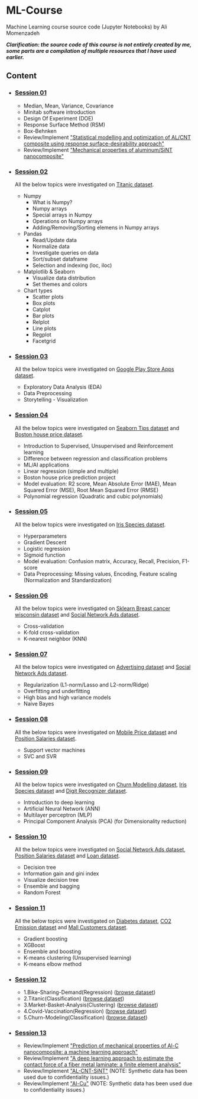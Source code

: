 # ML-Course
 Machine Learning course source code (Jupyter Notebooks) by Ali Momenzadeh

__*Clarification: the source code of this course is not entirely created by me, some parts are a compilation of multiple resources that I have used earlier.*__

## Content

- ### [Session 01](https://github.com/Mono-Learn/ML-Course/tree/main/1-Minitab-intro-and-DOE-BoxBehnken)
  - Median, Mean, Variance, Covariance
  - Minitab software introduction
  - Design Of Experiment (DOE)
  - Response Surface Method (RSM)
  - Box-Behnken
  - Review/Implement <a href="https://link.springer.com/article/10.1007/s40571-022-00484-8">"Statistical modelling and optimization of AL/CNT composite using response surface-desirability approach"</a>
  - Review/Implement <a href="https://journals.sagepub.com/doi/abs/10.1177/09544062221112798">"Mechanical properties of aluminum/SiNT
nanocomposite"</a>

- ### [Session 02](https://github.com/Mono-Learn/ML-Course/blob/main/2-Numpy-Pandas-Matplotlib-Seaborn/2.ipynb)
  All the below topics were investigated on <a href="https://www.kaggle.com/competitions/titanic/data">Titanic dataset</a>.
  - Numpy
    - What is Numpy?
    - Numpy arrays
    - Special arrays in Numpy
    - Operations on Numpy arrays
    - Adding/Removing/Sorting elemens in Numpy arrays
  - Pandas
    - Read/Update data
    - Normalize data
    - Investigate queries on data
    - Sort/subset dataframe
    - Selection and indexing (loc, iloc)
  - Matplotlib & Seaborn
    - Visualize data distribution
    - Set themes and colors
  - Chart types
    - Scatter plots
    - Box plots
    - Catplot
    - Bar plots
    - Relplot
    - Line plots
    - Regplot
    - Facetgrid
    
- ### [Session 03](https://github.com/Mono-Learn/ML-Course/tree/main/3.EDA-DataPreprocessing-Visualization-GooglePlayAppsProject/3.ipynb)
  All the below topics were investigated on <a href="https://www.kaggle.com/datasets/lava18/google-play-store-apps">Google Play Store Apps dataset</a>.
    - Exploratory Data Analysis (EDA)
    - Data Preprocessing
    - Storytelling - Visualization
    
- ### [Session 04](https://github.com/Mono-Learn/ML-Course/tree/main/4.LinearAndMultipleRegression-BostonHousePricePredictionProject/4.ipynb)
  All the below topics were investigated on <a href="https://www.kaggle.com/datasets/ranjeetjain3/seaborn-tips-dataset">Seaborn Tips dataset</a> and <a href="https://www.kaggle.com/code/shreayan98c/boston-house-price-prediction/data">Boston house price dataset</a>.
    - Introduction to Supervised, Unsupervised and Reinforcement learning
    - Difference between regression and classification problems
    - ML/AI applications
    - Linear regression (simple and multiple)
    - Boston house price prediction project
    - Model evaluation: R2 score, Mean Absolute Error (MAE), Mean Squared Error (MSE), Root Mean Squared Error (RMSE)
    - Polynomial regression (Quadratic and cubic polynomials)
    
- ### [Session 05](https://github.com/Mono-Learn/ML-Course/tree/main/5.LogisticRegression-ConfusionMatrix-DataPreprocessing/5.ipynb)
  All the below topics were investigated on <a href="https://www.kaggle.com/datasets/uciml/iris">Iris Species dataset</a>.
    - Hyperparameters
    - Gradient Descent
    - Logistic regression
    - Sigmoid function
    - Model evaluation: Confusion matrix, Accuracy, Recall, Precision, F1-score
    - Data Preprocessing: Missing values, Encoding, Feature scaling (Normalization and Standardization)
    
- ### [Session 06](https://github.com/Mono-Learn/ML-Course/tree/main/6.GridSearch-CrossValidation-KNN/6.ipynb)
  All the below topics were investigated on <a href="https://scikit-learn.org/stable/modules/generated/sklearn.datasets.load_breast_cancer.html">Sklearn Breast cancer wisconsin dataset</a> and <a href="https://www.kaggle.com/datasets/rakeshrau/social-network-ads">Social Network Ads dataset</a>.
    - Cross-validation
    - K-fold cross-validation
    - K-nearest neighbor (KNN)
    
- ### [Session 07](https://github.com/Mono-Learn/ML-Course/tree/main/7.Regularization-Ridge-Lasso-NaiveBayes/7.ipynb)
  All the below topics were investigated on <a href="https://www.kaggle.com/datasets/ashydv/advertising-dataset">Advertising dataset</a> and <a href="https://www.kaggle.com/datasets/rakeshrau/social-network-ads">Social Network Ads dataset</a>.
    - Regularization (L1-norm/Lasso and L2-norm/Ridge)
    - Overfitting and underfitting
    - High bias and high variance models
    - Naive Bayes

- ### [Session 08](https://github.com/Mono-Learn/ML-Course/tree/main/8.SVM-SVC-SVR/8.ipynb)
  All the below topics were investigated on <a href="https://www.kaggle.com/datasets/iabhishekofficial/mobile-price-classification">Mobile Price dataset</a> and <a href="https://www.kaggle.com/datasets/akram24/position-salaries">Position Salaries dataset</a>.
    - Support vector machines
    - SVC and SVR

- ### [Session 09](https://github.com/Mono-Learn/ML-Course/tree/main/9.ANN-PCA-MLP/9.ipynb)
  All the below topics were investigated on <a href="https://www.kaggle.com/datasets/shrutimechlearn/churn-modelling">Churn Modelling dataset</a>, <a href="https://www.kaggle.com/datasets/uciml/iris">Iris Species dataset</a> and <a href="https://www.kaggle.com/competitions/digit-recognizer/data">Digit Recognizer dataset</a>.
    - Introduction to deep learning
    - Artificial Neural Network (ANN)
    - Multilayer perceptron (MLP)
    - Principal Component Analysis (PCA) (for Dimensionality reduction)
   
- ### [Session 10](https://github.com/Mono-Learn/ML-Course/tree/main/10.DecisionTree-RandomForest/10.ipynb)
  All the below topics were investigated on <a href="https://www.kaggle.com/datasets/rakeshrau/social-network-ads">Social Network Ads dataset</a>, <a href="https://www.kaggle.com/datasets/akram24/position-salaries">Position Salaries dataset</a> and <a href="https://www.kaggle.com/datasets/burak3ergun/loan-data-set">Loan dataset</a>.
    - Decision tree
    - Information gain and gini index
    - Visualize decision tree
    - Ensemble and bagging
    - Random Forest
    
- ### [Session 11](https://github.com/Mono-Learn/ML-Course/tree/main/11.XGBoost-KMeans/11.ipynb)
  All the below topics were investigated on <a href="https://www.kaggle.com/datasets/mathchi/diabetes-data-set">Diabetes dataset</a>, <a href="https://www.kaggle.com/code/vijaikm/co2-emission-forecast-with-python-seasonal-arima/data">CO2 Emission dataset</a> and <a href="https://www.kaggle.com/datasets/shwetabh123/mall-customers">Mall Customers dataset</a>.
    - Gradient boosting
    - XGBoost
    - Ensemble and boosting
    - K-means clustering (Unsupervised learning)
    - K-means elbow method
    
- ### [Session 12](https://github.com/Mono-Learn/ML-Course/tree/main/12.Projects)
    - 1.Bike-Sharing-Demand(Regression) (<a href="https://www.kaggle.com/competitions/bike-sharing-demand/data">browse dataset</a>)
    - 2.Titanic(Classification) (<a href="https://www.kaggle.com/competitions/titanic/data">browse dataset</a>)
    - 3.Market-Basket-Analysis(Clustering) (<a href="https://www.kaggle.com/datasets/shwetabh123/mall-customers">browse dataset</a>)
    - 4.Covid-Vaccination(Regression) (<a href="https://www.kaggle.com/datasets/gpreda/covid-world-vaccination-progress">browse dataset</a>)
    - 5.Churn-Modeling(Classification) (<a href="https://www.kaggle.com/datasets/shrutimechlearn/churn-modelling">browse dataset</a>)
    
- ### [Session 13](https://github.com/Mono-Learn/ML-Course/tree/main/13.Essays)
    - Review/Implement <a href="">"Prediction of mechanical properties of Al-C nanocomposite: a machine learning approach"</a>
    - Review/Implement <a href="">"A deep learning approach to estimate the contact force of a fiber metal laminate: a finite element analysis"</a>
    - Review/Implement <a href="">"AL-CNT-SiNT"</a> (NOTE: Synthetic data has been used due to confidentiality issues.)
    - Review/Implement <a href="">"Al-Cu"</a> (NOTE: Synthetic data has been used due to confidentiality issues.)
